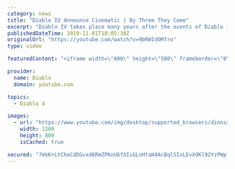 ```yaml
---
category: news
title: "Diablo IV Announce Cinematic | By Three They Come"
excerpt: "Diablo IV takes place many years after the events of Diablo III, after millions have been slaughtered by the actions of the High ..."
publishedDateTime: 2019-11-01T18:05:30Z
originalUrl: "https://youtube.com/watch?v=9bRWIdOMfro"
type: video

featuredContent: "<iframe width=\"800\" height=\"500\" frameborder=\"0\" src=\"https://www.youtube.com/embed/9bRWIdOMfro\" allow=\"accelerometer; autoplay; encrypted-media; gyroscope; picture-in-picture\" allowfullscreen></iframe>"

provider:
  name: Diablo
  domain: youtube.com

topics:
  - Diablo 4

images:
  - url: "https://www.youtube.com/img/desktop/supported_browsers/dinosaur.png"
    width: 1200
    height: 800
    isCached: true

secured: "7mkK+LtChaCdDGvxd6RmZPKoU6fXIiGLnHtaH4AcBqlSIxLEvXdKl92YzPWpfrZM7gIJG0DLQJcKTZPVgju/eTvfZ9p20PHgGE8GAqR2foKb9fcfq9oc0X3y3i40+arkBWbaAe/qdLh7ltkTOWfY3MTNep4Qoxgfv8TDzZ+CtF6bXIiamW5wNDZjH52NupKW8kthmfUXBkpZMhSn5jqU41crAHIdwq7S8o4N5JGUAm0HJzf1+2Pyri4BKKRgyIqVS+plQAQ9qkx8YaAP7DcZ8el+L4lhpQ4rhjZGKibmXqr9W5009jsRzPed5WI3ebYrJ4J5RQqHq1XeHVRbJtK8Nrf0yE/mj0WE/LSLSWWsgmPjWbI7OAx45KjcnRbBU/gQm89tRflnr2BkIH3zzNmAkHPp1HG77at9seqT5IzC+5zqPHUkADe1KHb1E5VgX/iE;YXzwxKY0RnDNp0kh+FuxNA=="
---
```



